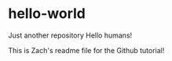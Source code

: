 # hello-world
Just another repository
Hello humans!

This is Zach's readme file for the Github tutorial!
